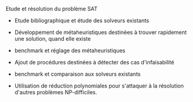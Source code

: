 Etude et résolution du problème SAT 

- Etude bibliographique et étude des solveurs existants 

- Développement de métaheuristiques destinées à trouver rapidement une solution, quand elle existe 

- benchmark et réglage des métaheuristiques 

- Ajout de procédures destinées à détecter des cas d'infaisabilité 

- benchmark et comparaison aux solveurs existants 

- Utilisation de réduction polynomiales pour s'attaquer à la résolution d'autres problèmes NP-difficiles.